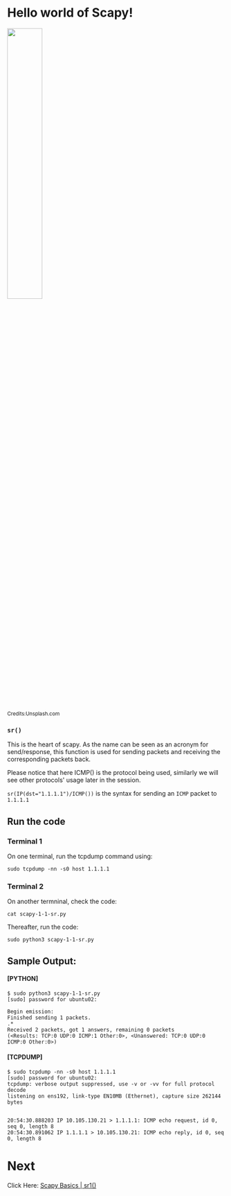 # Hello world of Scapy!

<p align="left">
<img src="https://user-images.githubusercontent.com/17419002/171995490-aa393b55-b0c8-4003-a0ea-b1fcbfa49809.png" width="40%" height="40%" />
  
<sub>Credits:Unsplash.com</sub>
</p>

### `sr()`

This is the heart of scapy. As the name can be seen as an acronym for send/response, this function is used for  sending packets and receiving the corresponding packets back.

Please notice that here ICMP() is the protocol being used, similarly we will see other protocols' usage later in the session.

`sr(IP(dst="1.1.1.1")/ICMP())` is the syntax for sending an `ICMP` packet to `1.1.1.1`

## Run the code

### Terminal 1
On one terminal, run the tcpdump command using:

```
sudo tcpdump -nn -s0 host 1.1.1.1
```

### Terminal 2

On another termninal, check the code:

```
cat scapy-1-1-sr.py
```

Thereafter, run the code:

```
sudo python3 scapy-1-1-sr.py
```


## Sample Output:


#### [PYTHON]
```
$ sudo python3 scapy-1-1-sr.py
[sudo] password for ubuntu02:

Begin emission:
Finished sending 1 packets.
.*
Received 2 packets, got 1 answers, remaining 0 packets
(<Results: TCP:0 UDP:0 ICMP:1 Other:0>, <Unanswered: TCP:0 UDP:0 ICMP:0 Other:0>)
```

#### [TCPDUMP]

```
$ sudo tcpdump -nn -s0 host 1.1.1.1
[sudo] password for ubuntu02:
tcpdump: verbose output suppressed, use -v or -vv for full protocol decode
listening on ens192, link-type EN10MB (Ethernet), capture size 262144 bytes


20:54:30.888203 IP 10.105.130.21 > 1.1.1.1: ICMP echo request, id 0, seq 0, length 8
20:54:30.891062 IP 1.1.1.1 > 10.105.130.21: ICMP echo reply, id 0, seq 0, length 8
```

# Next
Click Here: [Scapy Basics | sr1()](03-hello-world-sr1-functions.md)
